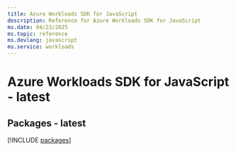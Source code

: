 ```yaml
---
title: Azure Workloads SDK for JavaScript
description: Reference for Azure Workloads SDK for JavaScript
ms.date: 04/23/2025
ms.topic: reference
ms.devlang: javascript
ms.service: workloads
---
```

# Azure Workloads SDK for JavaScript - latest
## Packages - latest
[!INCLUDE [packages](workloads-index.md)]